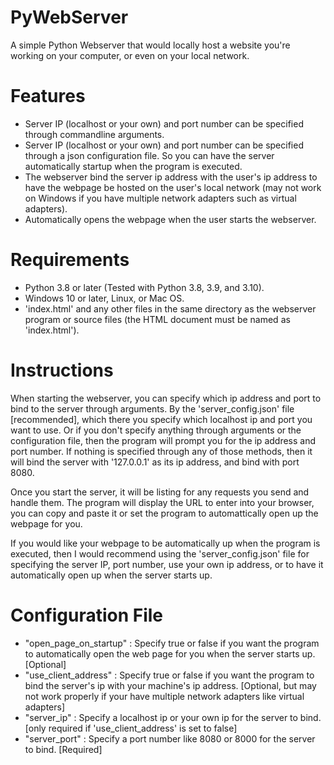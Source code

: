 # PyWebServer
A simple Python Webserver that would locally host a website you're working on your computer, or even on your local network.

# Features
* Server IP (localhost or your own) and port number can be specified through commandline arguments.
* Server IP (localhost or your own) and port number can be specified through a json configuration file. So you can have the server automatically startup when the program is executed.
* The webserver bind the server ip address with the user's ip address to have the webpage be hosted on the user's local network (may not work on Windows if you have multiple network adapters such as virtual adapters).
* Automatically opens the webpage when the user starts the webserver.

# Requirements
* Python 3.8 or later (Tested with Python 3.8, 3.9, and 3.10).
* Windows 10 or later, Linux, or Mac OS.
* 'index.html' and any other files in the same directory as the webserver program or source files (the HTML document must be named as 'index.html').

# Instructions
When starting the webserver, you can specify which ip address and port to bind to the server through arguments. By the 'server_config.json' file [recommended], which there you specify which localhost ip and port you want to use. Or if you don't specify anything through arguments or the configuration file, then the program will prompt you for the ip address and port number. If nothing is specified through any of those methods, then it will bind the server with '127.0.0.1' as its ip address, and bind with port 8080.

Once you start the server, it will be listing for any requests you send and handle them. The program will display the URL to enter into your browser, you can copy and paste it or set the program to automattically open up the webpage for you.

If you would like your webpage to be automatically up when the program is executed, then I would recommend using the 'server_config.json' file for specifying the server IP, port number, use your own ip address, or to have it automatically open up when the server starts up.

# Configuration File
* "open_page_on_startup" : Specify true or false if you want the program to automatically open the web page for you when the server starts up. [Optional]
* "use_client_address" : Specify true or false if you want the program to bind the server's ip with your machine's ip address. [Optional, but may not work properly if your have multiple network adapters like virtual adapters]
* "server_ip" : Specify a localhost ip or your own ip for the server to bind. [only required if 'use_client_address' is set to false]
* "server_port" : Specify a port number like 8080 or 8000 for the server to bind. [Required]
